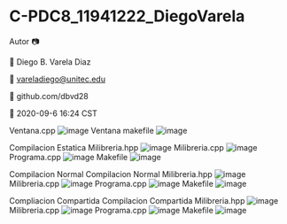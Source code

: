 # C-PDC8_11941222_DiegoVarela
 Autor
📷 

👴 Diego B. Varela Diaz

📧 vareladiego@unitec.edu

🔗 github.com/dbvd28

📆 2020-09-6 16:24 CST

Ventana.cpp
![image](https://user-images.githubusercontent.com/60490932/93027567-fde40700-f5ca-11ea-8ad5-cdf54fc4b358.png)
Ventana makefile
![image](https://user-images.githubusercontent.com/60490932/93027570-06d4d880-f5cb-11ea-994f-e7ecb44b3533.png)

Compilacion Estatica
Milibreria.hpp
![image](https://user-images.githubusercontent.com/60490932/93027613-4ef3fb00-f5cb-11ea-8303-d8f3331164ce.png)
Milibreria.cpp
![image](https://user-images.githubusercontent.com/60490932/93027616-54e9dc00-f5cb-11ea-9bcb-9b9cef244d51.png)
Programa.cpp
![image](https://user-images.githubusercontent.com/60490932/93027631-68954280-f5cb-11ea-935e-424d7f1a9daa.png)
Makefile
![image](https://user-images.githubusercontent.com/60490932/93027642-7b0f7c00-f5cb-11ea-89c0-f2a67f99b448.png)

Compilacion Normal
Compilacion Normal
Milibreria.hpp
![image](https://user-images.githubusercontent.com/60490932/93027613-4ef3fb00-f5cb-11ea-8303-d8f3331164ce.png)
Milibreria.cpp
![image](https://user-images.githubusercontent.com/60490932/93027616-54e9dc00-f5cb-11ea-9bcb-9b9cef244d51.png)
Programa.cpp
![image](https://user-images.githubusercontent.com/60490932/93027949-c7f45200-f5cd-11ea-954c-049f7245c97c.png)
Makefile
![image](https://user-images.githubusercontent.com/60490932/93027940-b14dfb00-f5cd-11ea-9b09-593d57fb6f1d.png)

Compliacion Compartida
Compilacion Compartida
Milibreria.hpp
![image](https://user-images.githubusercontent.com/60490932/93027613-4ef3fb00-f5cb-11ea-8303-d8f3331164ce.png)
Milibreria.cpp
![image](https://user-images.githubusercontent.com/60490932/93027616-54e9dc00-f5cb-11ea-9bcb-9b9cef244d51.png)
Programa.cpp
![image](https://user-images.githubusercontent.com/60490932/93028116-03dbe700-f5cf-11ea-95ec-1e7f768e3e8d.png)
Makefile
![image](https://user-images.githubusercontent.com/60490932/93028108-ec9cf980-f5ce-11ea-94b5-46d8b78349ce.png)
